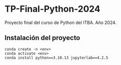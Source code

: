 # TP-Final-Python-2024

Proyecto final del curso de Python del ITBA. Año 2024.

## Instalación del proyecto

```
conda create -n <env>  
conda activate <env>  
conda install python==3.10.13 jupyterlab==4.2.5  
```